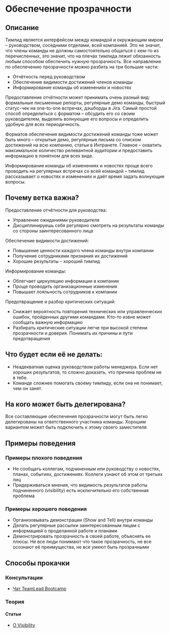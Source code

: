 # Обеспечение прозрачности
## Описание
Тимлид является интерфейсом между командой и окружающим миром – руководством, соседними отделами, всей компанией. Это не значит, что члены команды не должны самостоятельно общаться с кем-то из перечисленных, это значит, что на плечах тимлида лежит обязанность любым способом обеспечить нужную прозрачность.
Все направление по обеспечению прозрачности можно разбить на три большие части:
- Отчётность перед руководством
- Обеспечение видимости достижений членов команды
- Информирование команды об изменениях и новостях

Предоставление отчётности может принимать очень разный вид: формальные письменные репорты, регулярные демо команды, быстрый статус-чек на one-to-one встречах, дэшборды в Jira. Самый простой способ определиться с форматом – обсудить его со своим руководителем, выделить волнующие его вопросы и определить удобную для всех периодичность.

Форматов обеспечения видимости достижений команды тоже может быть много – открытые демо, регулярные письма со списком достижений на всю компанию, статьи в Интранете. Главное – охватить максимальное количество релевантной аудитории и предоставить информацию в понятном для всех виде.

Информирование команды об изменениях и новостях проще всего проводить на регулярных встречах со всей командой – тимлид рассказывает о новостях и изменениях и даёт время задать волнующие вопросы.

## Почему ветка важна?
Предоставление отчётности для руководства:
- Управление ожиданиями руководителя
- Дисциплинируешь себя регулярно смотреть на результаты команды со стороны заинтересованного лица

Обеспечение видимости достижений:
- Повышение ценности каждого члена команды внутри компании
- Получение сотрудниками признания их достижений
- Хорошие результаты – хороший тимлид

Информирование команды:
- Облегчает циркуляцию информации в компании
- Проще проводить организационные изменения
- Повышает лояльность сотрудников к компании

Предотвращение и разбор критических ситуаций:
- Снижает вероятность повторения технических или управленческих ошибок, пройденных другими командами. Кто-то извне может сообщать важную информацию
- Разбирать критические ситуации легче при высокой степени прозрачности и доверия. Понимать их причины и пути предотвращения

## Что будет если её не делать:
- Неадекватная оценка руководством работы менеджера. Если нет хороших результатов, то сложно доказать, что причина проблем не в тебе.
- Команде сложнее помогать своему тимлиду, если она не понимает, чем он занят.

## На кого может быть делегирована?
Все составляющие обеспечения прозрачности могут быть легко делегированы на ответственного участника команды. Хорошим вариантом может быть подключить к этому своего заместителя

## Примеры поведения
### Примеры плохого поведения
- Не сообщать коллегам, подчиненным или руководству о новостях, планах, событиях, достижениях. Коллеги узнают об этом от третьих лиц
- Придерживаться мнения, что видимость результатов работы подчиненного (visibility) есть исключительно его собственная проблема

### Примеры хорошего поведения
- Организовывать демонстрации (Show and Tell) внутри команды
- Делать регулярные рассылки заинтересованным лицам с информацией о проделанной работе и планами
- Демонстрировать прозрачность в своей работе, объяснять ее плюсы. Не все люди понимают что такое прозрачность, не все осознают её преимущества, не все умеют быть прозрачными

## Способы прокачки
### Консультации
- [Чат TeamLead Bootcamp](https://t.me/teamlead_bootcamp)

### Теория
#### Статьи
- [О Visibility](https://medium.com/@allo/о-visibility-993827b93c3d)

